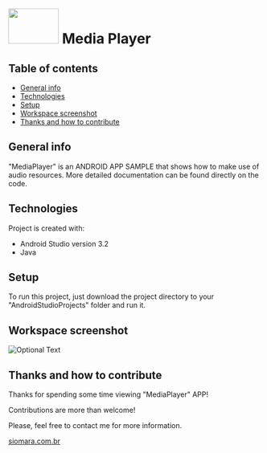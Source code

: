 # <kbd><img src="../master/app/src/main/res/readme-screenshots/mediaplayer_workspace.png" width="100" height="70"/></kbd>  Media Player


## Table of contents
* [General info](#general-info)
* [Technologies](#technologies)
* [Setup](#setup)
* [Workspace screenshot](#workspace-screenshot)
* [Thanks and how to contribute](#thanks-and-how-to-contribute)


## General info
"MediaPlayer" is an ANDROID APP SAMPLE that shows how to make use of audio resources.
More detailed documentation can be found directly on the code.


## Technologies
Project is created with:
* Android Studio version 3.2
* Java


## Setup
To run this project, just download the project directory to your "AndroidStudioProjects" folder and run it.


## Workspace screenshot
![Optional Text](../master/app/src/main/res/readme-screenshots/mediaplayer_workspace.png)


## Thanks and how to contribute
Thanks for spending some time viewing "MediaPlayer" APP!

Contributions are more than welcome!

Please, feel free to contact me for more information.

[siomara.com.br](http://www.siomara.com.br)
